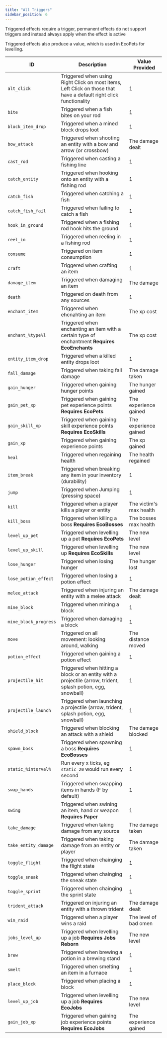 ```yaml
---
title: "All Triggers"
sidebar_position: 6
---
```


Triggered effects require a trigger, permanent effects do not support triggers and instead always apply when the effect is active

Triggered effects also produce a value, which is used in EcoPets for levelling.

| ID | Description | Value Provided |
| --- | --- | --- |
| `alt_click` | Triggered when using Right Click on most items, Left Click on those that have a default right click functionality | 1 |
| `bite` | Triggered when a fish bites on your rod | 1 |
| `block_item_drop` | Triggered when a mined block drops loot | 1 |
| `bow_attack` | Triggered when shooting an entity with a bow and arrow (or crossbow) | The damage dealt |
| `cast_rod` | Triggered when casting a fishing line | 1 |
| `catch_entity` | Triggered when hooking onto an entity with a fishing rod | 1 |
| `catch_fish` | Triggered when catching a fish | 1 |
| `catch_fish_fail` | Triggered when failing to catch a fish | 1 |
| `hook_in_ground` | Triggered when a fishing rod hook hits the ground | 1 |
| `reel_in` | Triggered when reeling in a fishing rod | 1 |
| `consume` | Triggered on item consumption | 1 |
| `craft` | Triggered when crafting an item | 1 |
| `damage_item` | Triggered when damaging an item | The damage |
| `death` | Triggered on death from any sources | 1 |
| `enchant_item` | Triggered when ehcnahting an item | The xp cost |
| `enchant_%type%l` | Triggered when enchanting an item with a certain type of enchantment **Requires EcoEnchants** | The xp cost |
| `entity_item_drop` | Triggered when a killed entity drops loot | 1 |
| `fall_damage` | Triggered when taking fall damage | The damage taken |
| `gain_hunger` | Triggered when gaining hunger points | The hunger gained |
| `gain_pet_xp` | Triggered when gaining pet experience points **Requires EcoPets** | The experience gained |
| `gain_skill_xp` | Triggered when gaining skill experience points **Requires EcoSkills** | The experience gained |
| `gain_xp` | Triggered when gaining experience points | The xp gained |
| `heal` | Triggered when regaining health | The health regained |
| `item_break` | Triggered when breaking any item in your inventory (durability) | 1 |
| `jump` | Triggered when Jumping (pressing space) | 1 |
| `kill` | Triggered when a player kills a player or entity | The victim's max health |
| `kill_boss` | Triggered when killing a boss **Requires EcoBosses** | The bosses max health |
| `level_up_pet` | Triggered when levelling up a pet **Requires EcoPets** | The new level |
| `level_up_skill` | Triggered when levelling up **Requires EcoSkills** | The new level |
| `lose_hunger` | Triggered when losing hunger | The hunger lost |
| `lose_potion_effect` | Triggered when losing a potion effect | 1 |
| `melee_attack` | Triggered when injuring an entity with a melee attack | The damage dealt |
| `mine_block` | Triggered when mining a block | 1 |
| `mine_block_progress` | Triggered when damaging a block | 1 |
| `move` | Triggered on all movement: looking around, walking | The distance moved |
| `potion_effect` | Triggered when gaining a potion effect | 1 |
| `projectile_hit` | Triggered when hitting a block or an entity with a projectile (arrow, trident, splash potion, egg, snowball) | 1 |
| `projectile_launch` | Triggered when launching a projectile (arrow, trident, splash potion, egg, snowball) | 1 |
| `shield_block` | Triggered when blocking an attack with a shield | The damage blocked |
| `spawn_boss` | Triggered when spawning a boss **Requires EcoBosses** | 1 |
| `static_%interval%` | Run every x ticks, eg `static_20` would run every second | 1 |
| `swap_hands` | Triggered when swapping items in hands (F by default) | 1 |
| `swing` | Triggered when swining an item, hand or weapon **Requires Paper** | 1 |
| `take_damage` | Triggered when taking damage from any source | The damage taken |
| `take_entity_damage` | Triggered when taking damage from an entity or player | The damage taken |
| `toggle_flight` | Triggered when chainging the flight state | 1 | 
| `toggle_sneak` | Triggered when chainging the sneak state | 1 |
| `toggle_sprint` | Triggered when chainging the sprint state | 1 |
| `trident_attack` | Triggered on injuring an entity with a thrown trident | The damage dealt |
| `win_raid` | Triggered when a player wins a raid | The level of bad omen |
| `jobs_level_up` | Triggered when levelling up a job **Requires Jobs Reborn** | The new level |
| `brew` | Triggered when brewing a potion in a brewing stand | 1 |
| `smelt` | Triggered when smelting an item in a furnace | 1 |
| `place_block` | Triggered when placing a block | 1 |
| `level_up_job` | Triggered when levelling up a job **Requires EcoJobs** | The new level |
| `gain_job_xp` | Triggered when gaining job experience points **Requires EcoJobs** | The experience gained |